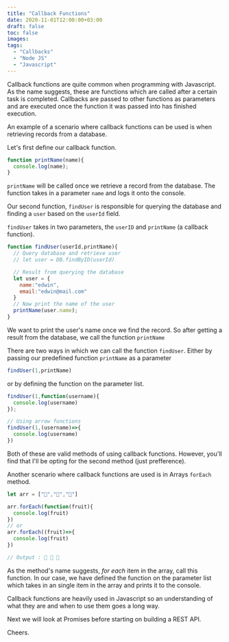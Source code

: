 ```yaml
---
title: "Callback Functions"
date: 2020-11-01T12:00:00+03:00
draft: false
toc: false
images:
tags:
  - "Callbacks"
  - "Node JS"
  - "Javascript"
---
```


Callback functions are quite common when programming with Javascript. As the name suggests, these are functions which are called after a certain task is completed. Callbacks are passed to other functions as parameters and are executed once the function it was passed into has finished execution.

An example of a scenario where callback functions can be used is when retrieving records from a database.


Let's first define our callback function.

```javascript
function printName(name){
  console.log(name);
}
```

`printName` will be called once we retrieve a record from the database. The function takes in a parameter `name` and logs it onto the console.


Our second function, `findUser` is responsible for querying the database and finding a `user` based on the `userId` field. 

`findUser` takes in two parameters, the `userID` and `printName` (a callback function). 

```javascript
function findUser(userId,printName){ 
  // Query database and retrieve user
  // let user = DB.findByID(userId)

  // Result from querying the database
  let user = {
    name:"edwin",
    email:"edwin@mail.com"
  }
  // Now print the name of the user
  printName(user.name);
}
```


We want to print the user's name once we find the record. So after getting a result from the database, we call the function `printName`

There are two ways in which we can call the function `findUser`. Either by passing our predefined function `printName` as a parameter

```javascript
findUser(1,printName)
```

or by defining the function on the parameter list.

```javascript
findUser(1,function(username){
  console.log(username)
});

// Using arrow functions
findUser(1,(username)=>{ 
  console.log(username)
})
```

Both of these are valid methods of using callback functions. However, you'll find that I'll be opting for the second method (just prefference).

Another scenario where callback functions are used is in Arrays `forEach` method.

```javascript
let arr = ["🍊","🍍","🍏"]

arr.forEach(function(fruit){
  console.log(fruit)
})
// or
arr.forEach((fruit)=>{
  console.log(fruit)
})

// Output : 🍊 🍍 🍏
```

As the method's name suggests, *for each* item in the array, call this function. In our case, we have defined the function on the parameter list which takes in an single item in the array and prints it to the console.

Callback functions are heavily used in Javascript so an understanding of what they are and when to use them goes a long way.

Next we will look at Promises before starting on building a REST API.

Cheers.
